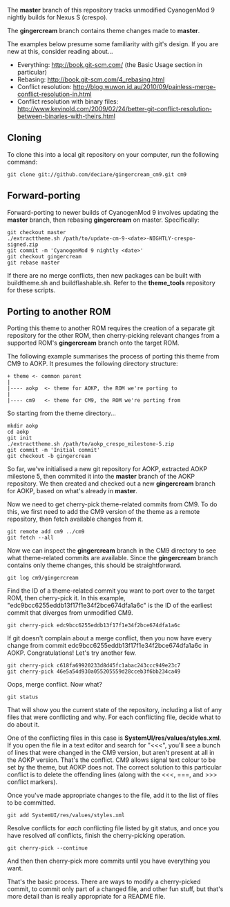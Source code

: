 The __master__ branch of this repository tracks unmodified CyanogenMod 9 nightly builds for Nexus S (crespo).

The __gingercream__ branch contains theme changes made to __master__.

The examples below presume some familiarity with git's design. If you are new at this, consider reading about...
* Everything: http://book.git-scm.com/ (the Basic Usage section in particular)
* Rebasing: http://book.git-scm.com/4_rebasing.html
* Conflict resolution: http://blog.wuwon.id.au/2010/09/painless-merge-conflict-resolution-in.html
* Conflict resolution with binary files: http://www.kevinold.com/2009/02/24/better-git-conflict-resolution-between-binaries-with-theirs.html


Cloning
-------
To clone this into a local git repository on your computer, run the following command:

    git clone git://github.com/deciare/gingercream_cm9.git cm9


Forward-porting
---------------
Forward-porting to newer builds of CyanogenMod 9 involves updating the __master__ branch, then rebasing __gingercream__ on master. Specifically:

    git checkout master
    ./extracttheme.sh /path/to/update-cm-9-<date>-NIGHTLY-crespo-signed.zip
    git commit -m 'CyanogenMod 9 nightly <date>'
    git checkout gingercream
    git rebase master

If there are no merge conflicts, then new packages can be built with buildtheme.sh and buildflashable.sh. Refer to the __theme_tools__ repository for these scripts.


Porting to another ROM
----------------------
Porting this theme to another ROM requires the creation of a separate git repository for the other ROM, then cherry-picking relevant changes from a supported ROM's __gingercream__ branch onto the target ROM.

The following example summarises the process of porting this theme from CM9 to AOKP. It presumes the following directory structure:

    + theme	<- common parent
    |
    |---- aokp	<- theme for AOKP, the ROM we're porting to
    |
    |---- cm9	<- theme for CM9, the ROM we're porting from

So starting from the theme directory...

    mkdir aokp
    cd aokp
    git init
    ./extracttheme.sh /path/to/aokp_crespo_milestone-5.zip
    git commit -m 'Initial commit'
    git checkout -b gingercream

So far, we've initialised a new git repository for AOKP, extracted AOKP milestone 5, then commited it into the __master__ branch of the AOKP repository. We then created and checked out a new __gingercream__ branch for AOKP, based on what's already in __master__.

Now we need to get cherry-pick theme-related commits from CM9. To do this, we first need to add the CM9 version of the theme as a remote repository, then fetch available changes from it.

    git remote add cm9 ../cm9
    git fetch --all

Now we can inspect the __gingercream__ branch in the CM9 directory to see what theme-related commits are available. Since the __gingercream__ branch contains only theme changes, this should be straightforward.

    git log cm9/gingercream

Find the ID of a theme-related commit you want to port over to the target ROM, then cherry-pick it. In this example, "edc9bcc6255eddb13f17f1e34f2bce674dfa1a6c" is the ID of the earliest commit that diverges from unmodified CM9.

    git cherry-pick edc9bcc6255eddb13f17f1e34f2bce674dfa1a6c

If git doesn't complain about a merge conflict, then you now have every change from commit edc9bcc6255eddb13f17f1e34f2bce674dfa1a6c in AOKP. Congratulations! Let's try another few.

    git cherry-pick c618fa69920233d8d45fc1abac243ccc949e23c7
    git cherry-pick 46e5a54d930a055205559d28cceb3f6bb234ca49

Oops, merge conflict. Now what?

    git status

That will show you the current state of the repository, including a list of any files that were conflicting and why. For each conflicting file, decide what to do about it.

One of the conflicting files in this case is __SystemUI/res/values/styles.xml__. If you open the file in a text editor and search for "&lt;&lt;&lt;", you'll see a bunch of lines that were changed in the CM9 version, but aren't present at all in the AOKP version. That's the conflict. CM9 allows signal text colour to be set by the theme, but AOKP does not. The correct solution to this particular conflict is to delete the offending lines (along with the &lt;&lt;&lt;, ===, and &gt;&gt;&gt; conflict markers).

Once you've made appropriate changes to the file, add it to the list of files to be committed.

    git add SystemUI/res/values/styles.xml

Resolve conflicts for _each_ conflicting file listed by git status, and once you have resolved _all_ conflicts, finish the cherry-picking operation.

    git cherry-pick --continue

And then then cherry-pick more commits until you have everything you want.

That's the basic process. There are ways to modify a cherry-picked commit, to commit only part of a changed file, and other fun stuff, but that's more detail than is really appropriate for a README file.
